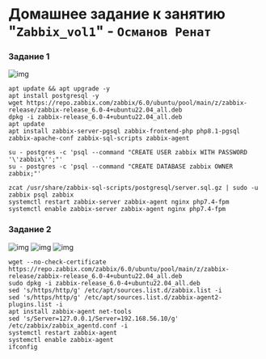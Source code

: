 # Домашнее задание к занятию "`Zabbix_vol1`" - `Османов Ренат`


### Задание 1

![img](../img/zabbix_vol1/zabbix1.1.png)


````
apt update && apt upgrade -y
apt install postgresql -y
wget https://repo.zabbix.com/zabbix/6.0/ubuntu/pool/main/z/zabbix-release/zabbix-release_6.0-4+ubuntu22.04_all.deb
dpkg -i zabbix-release_6.0-4+ubuntu22.04_all.deb
apt update
apt install zabbix-server-pgsql zabbix-frontend-php php8.1-pgsql zabbix-apache-conf zabbix-sql-scripts zabbix-agent

su - postgres -c 'psql --command "CREATE USER zabbix WITH PASSWORD '\'zabbix\'';"'
su - postgres -c 'psql --command "CREATE DATABASE zabbix OWNER zabbix;"'

zcat /usr/share/zabbix-sql-scripts/postgresql/server.sql.gz | sudo -u zabbix psql zabbix
systemctl restart zabbix-server zabbix-agent nginx php7.4-fpm
systemctl enable zabbix-server zabbix-agent nginx php7.4-fpm

````

### Задание 2
![img](../img/zabbix_vol1/zabbix2.1.png)
![img](../img/zabbix_vol1/zabbix2.2.png)
![img](../img/zabbix_vol1/zabbix2.3.png)



````
wget --no-check-certificate https://repo.zabbix.com/zabbix/6.0/ubuntu/pool/main/z/zabbix-release/zabbix-release_6.0-4+ubuntu22.04_all.deb
sudo dpkg -i zabbix-release_6.0-4+ubuntu22.04_all.deb
sed 's/https/http/g' /etc/apt/sources.list.d/zabbix.list -i
sed 's/https/http/g' /etc/apt/sources.list.d/zabbix-agent2-plugins.list -i
apt install zabbix-agent net-tools
sed 's/Server=127.0.0.1/Server=192.168.56.10/g' /etc/zabbix/zabbix_agentd.conf -i
systemctl restart zabbix-agent
systemctl enable zabbix-agent
ifconfig
````


